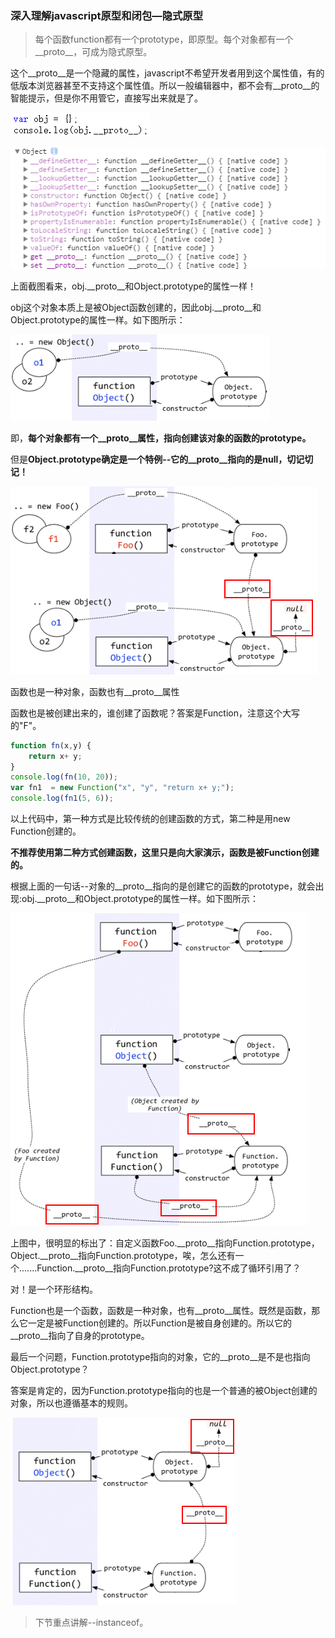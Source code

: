 ### 深入理解javascript原型和闭包—隐式原型

> 每个函数function都有一个prototype，即原型。每个对象都有一个__proto__，可成为隐式原型。

这个__proto__是一个隐藏的属性，javascript不希望开发者用到这个属性值，有的低版本浏览器甚至不支持这个属性值。所以一般编辑器中，都不会有__proto__的智能提示，但是你不用管它，直接写出来就是了。

![16f879b5b51541a1](../../images/javascript/181508179098239.png)

![16f879b5b51541a1](../../images/javascript/181508340651970.png)

上面截图看来，obj.__proto__和Object.prototype的属性一样！

obj这个对象本质上是被Object函数创建的，因此obj.__proto__和Object.prototype的属性一样。如下图所示：

![16f879b5b51541a1](../../images/javascript/181509180812624.png)

即，**每个对象都有一个__proto__属性，指向创建该对象的函数的prototype。** 

但是**Object.prototype确定是一个特例--它的__proto__指向的是null，切记切记！**

![16f879b5b51541a1](../../images/javascript/181510403153733.png)

函数也是一种对象，函数也有__proto__属性

函数也是被创建出来的，谁创建了函数呢？答案是Function，注意这个大写的"F"。

```javascript
function fn(x,y) {
    return x+ y;
}
console.log(fn(10, 20));
var fn1  = new Function("x", "y", "return x+ y;");
console.log(fn1(5, 6));
```

以上代码中，第一种方式是比较传统的创建函数的方式，第二种是用new Function创建的。

**不推荐使用第二种方式创建函数，这里只是向大家演示，函数是被Function创建的。**

根据上面的一句话--对象的__proto__指向的是创建它的函数的prototype，就会出现:obj.__proto__和Object.prototype的属性一样。如下图所示：

![16f879b5b51541a1](../../images/javascript/181512068463597.png)

上图中，很明显的标出了：自定义函数Foo.__proto__指向Function.prototype，Object.__proto__指向Function.prototype，唉，怎么还有一个.......Function.__proto__指向Function.prototype?这不成了循环引用了？

对！是一个环形结构。

Function也是一个函数，函数是一种对象，也有__proto__属性。既然是函数，那么它一定是被Function创建的。所以Function是被自身创建的。所以它的__proto__指向了自身的prototype。

最后一个问题，Function.prototype指向的对象，它的__proto__是不是也指向Object.prototype？

答案是肯定的，因为Function.prototype指向的也是一个普通的被Object创建的对象，所以也遵循基本的规则。

![16f879b5b51541a1](../../images/javascript/181512489403338.png)

> 下节重点讲解--instanceof。